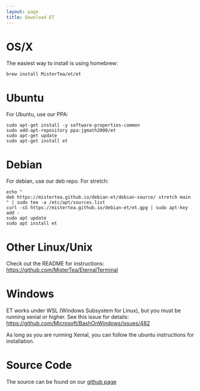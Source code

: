```yaml
---
layout: page
title: Download ET
---
```


# OS/X

The easiest way to install is using homebrew:

```
brew install MisterTea/et/et
```

# Ubuntu

For Ubuntu, use our PPA:

```
sudo apt-get install -y software-properties-common
sudo add-apt-repository ppa:jgmath2000/et
sudo apt-get update
sudo apt-get install et
```

# Debian

For debian, use our deb repo.  For stretch:

```
echo "
deb https://mistertea.github.io/debian-et/debian-source/ stretch main
" | sudo tee -a /etc/apt/sources.list
curl -sS https://mistertea.github.io/debian-et/et.gpg | sudo apt-key add -
sudo apt update
sudo apt install et
```

# Other Linux/Unix

Check out the README for instructions: https://github.com/MisterTea/EternalTerminal

# Windows

ET works under WSL (Windows Subsystem for Linux), but you must be running xenial or higher.  See this issue for details: https://github.com/Microsoft/BashOnWindows/issues/482

As long as you are running Xenial, you can follow the ubuntu instructions for installation.


# Source Code

The source can be found on our [github page](https://github.com/MisterTea/EternalTerminal)
